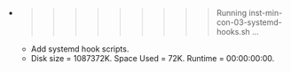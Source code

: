 * >>>>>>>>> Running inst-min-con-03-systemd-hooks.sh ...
  * Add systemd hook scripts.
  * Disk size = 1087372K. Space Used = 72K. Runtime = 00:00:00:00.

